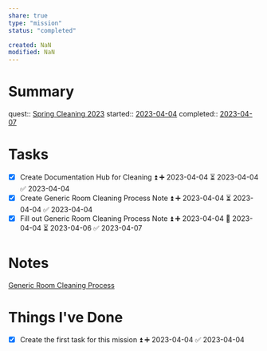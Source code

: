 ```yaml
---
share: true
type: "mission"
status: "completed"

created: NaN 
modified: NaN
---
```


# Summary
quest:: [Spring Cleaning 2023](./Spring%20Cleaning%202023.md)
started:: [2023-04-04](./2023-04-04.md)
completed:: [2023-04-07](./2023-04-07.md)
# Tasks

- [x] Create Documentation Hub for Cleaning ⏫ ➕ 2023-04-04 ⏳ 2023-04-04 ✅ 2023-04-04
- [x] Create Generic Room Cleaning Process Note ⏫ ➕ 2023-04-04 ⏳ 2023-04-04 ✅ 2023-04-04
- [x] Fill out Generic Room Cleaning Process Note ⏫ ➕ 2023-04-04 🛫 2023-04-04 ⏳ 2023-04-06 ✅ 2023-04-07
# Notes
[Generic Room Cleaning Process](./Generic%20Room%20Cleaning%20Process.md)
# Things I've Done
- [x] Create the first task for this mission ⏫ ➕ 2023-04-04 ✅ 2023-04-04